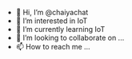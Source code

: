 - 👋 Hi, I’m @chaiyachat
- 👀 I’m interested in IoT 
- 🌱 I’m currently learning IoT
- 💞️ I’m looking to collaborate on ...
- 📫 How to reach me ...

<!---
chaiyachat/chaiyachat is a ✨ special ✨ repository because its `README.md` (this file) appears on your GitHub profile.
You can click the Preview link to take a look at your changes.
--->

